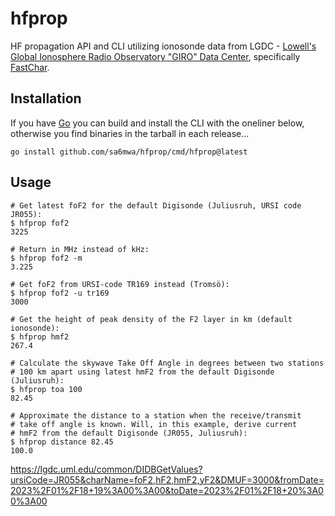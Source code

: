 # hfprop
HF propagation API and CLI utilizing ionosonde data from LGDC -
[Lowell's Global Ionosphere Radio Observatory "GIRO" Data Center](https://digisonde.com/digisonde.html#global-section), specifically [FastChar](https://giro.uml.edu/didbase/scaled.php).

## Installation

If you have [Go](https://go.dev) you can build and install the CLI with the
oneliner below, otherwise you find binaries in the tarball in each release...

```console
go install github.com/sa6mwa/hfprop/cmd/hfprop@latest
```

## Usage

```console
# Get latest foF2 for the default Digisonde (Juliusruh, URSI code JR055):
$ hfprop fof2
3225

# Return in MHz instead of kHz:
$ hfprop fof2 -m
3.225

# Get foF2 from URSI-code TR169 instead (Tromsö):
$ hfprop fof2 -u tr169
3000

# Get the height of peak density of the F2 layer in km (default ionosonde):
$ hfprop hmf2
267.4

# Calculate the skywave Take Off Angle in degrees between two stations
# 100 km apart using latest hmF2 from the default Digisonde (Juliusruh):
$ hfprop toa 100
82.45

# Approximate the distance to a station when the receive/transmit
# take off angle is known. Will, in this example, derive current
# hmF2 from the default Digisonde (JR055, Juliusruh):
$ hfprop distance 82.45
100.0

```


https://lgdc.uml.edu/common/DIDBGetValues?ursiCode=JR055&charName=foF2,hF2,hmF2,yF2&DMUF=3000&fromDate=2023%2F01%2F18+19%3A00%3A00&toDate=2023%2F01%2F18+20%3A00%3A00
